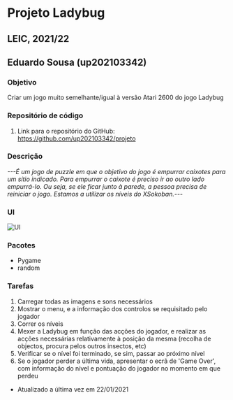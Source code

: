 # Projeto Ladybug
## LEIC, 2021/22
## Eduardo Sousa (up202103342)

### Objetivo

Criar um jogo muito semelhante/igual à versão Atari 2600 do jogo Ladybug

### Repositório de código

1) Link para o repositório do GitHub: https://github.com/up202103342/projeto

### Descrição

*---É um jogo de puzzle em que o objetivo do jogo é empurrar caixotes para um sítio indicado. 
Para empurrar o caixote é preciso ir ao outro lado empurrá-lo. 
Ou seja, se ele ficar junto à parede, a pessoa precisa de reiniciar o jogo. Estamos a utilizar os níveis do XSokoban.---*

### UI

![UI](ui.png)

### Pacotes

- Pygame
- random

### Tarefas

1. Carregar todas as imagens e sons necessários
2. Mostrar o menu, e a informação dos controlos se requisitado pelo jogador
3. Correr os níveis
4. Mexer a Ladybug em função das acções do jogador, e realizar as acções necessárias relativamente à posição da mesma (recolha de objectos, procura pelos outros insectos, etc)
5. Verificar se o nível foi terminado, se sim, passar ao próximo nível
6. Se o jogador perder a última vida, apresentar o ecrã de 'Game Over', com informação do nível e pontuação do jogador no momento em que perdeu

- Atualizado a última vez em 22/01/2021
